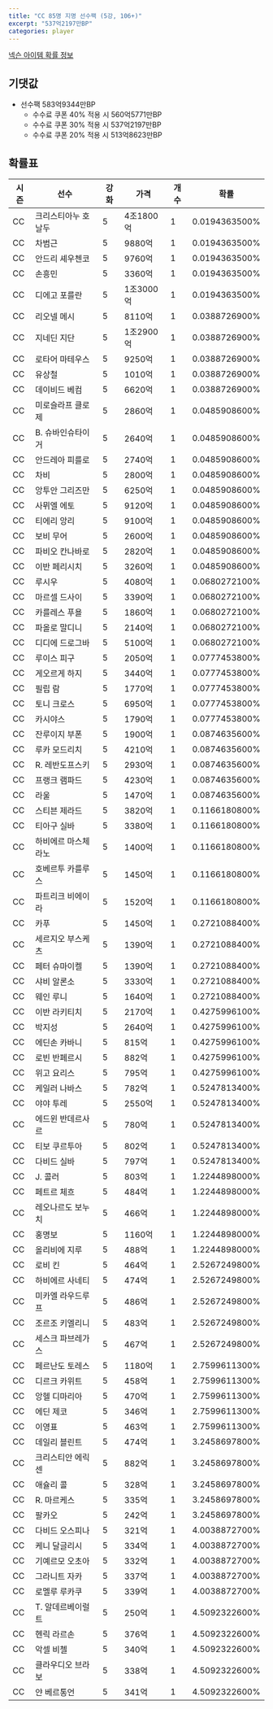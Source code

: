 ```yaml
---
title: "CC 85명 지명 선수팩 (5강, 106+)"
excerpt: "537억2197만BP"
categories: player
---
```

[넥슨 아이템 확률 정보](http://iteminfo.nexon.com/probability/fo4?sn=7348)

## 기댓값
- 선수팩 583억9344만BP
  - 수수료 쿠폰 40% 적용 시 560억5771만BP
  - 수수료 쿠폰 30% 적용 시 537억2197만BP
  - 수수료 쿠폰 20% 적용 시 513억8623만BP


## 확률표

|시즌|선수|강화|가격|개수|확률|
|---|---|---|---|---|---|
|CC|크리스티아누 호날두|5|4조1800억|1|0.0194363500%|
|CC|차범근|5|9880억|1|0.0194363500%|
|CC|안드리 셰우첸코|5|9760억|1|0.0194363500%|
|CC|손흥민|5|3360억|1|0.0194363500%|
|CC|디에고 포를란|5|1조3000억|1|0.0194363500%|
|CC|리오넬 메시|5|8110억|1|0.0388726900%|
|CC|지네딘 지단|5|1조2900억|1|0.0388726900%|
|CC|로타어 마테우스|5|9250억|1|0.0388726900%|
|CC|유상철|5|1010억|1|0.0388726900%|
|CC|데이비드 베컴|5|6620억|1|0.0388726900%|
|CC|미로슬라프 클로제|5|2860억|1|0.0485908600%|
|CC|B. 슈바인슈타이거|5|2640억|1|0.0485908600%|
|CC|안드레아 피를로|5|2740억|1|0.0485908600%|
|CC|차비|5|2800억|1|0.0485908600%|
|CC|앙투안 그리즈만|5|6250억|1|0.0485908600%|
|CC|사뮈엘 에토|5|9120억|1|0.0485908600%|
|CC|티에리 앙리|5|9100억|1|0.0485908600%|
|CC|보비 무어|5|2600억|1|0.0485908600%|
|CC|파비오 칸나바로|5|2820억|1|0.0485908600%|
|CC|이반 페리시치|5|3260억|1|0.0485908600%|
|CC|루시우|5|4080억|1|0.0680272100%|
|CC|마르셀 드사이|5|3390억|1|0.0680272100%|
|CC|카를레스 푸욜|5|1860억|1|0.0680272100%|
|CC|파올로 말디니|5|2140억|1|0.0680272100%|
|CC|디디에 드로그바|5|5100억|1|0.0680272100%|
|CC|루이스 피구|5|2050억|1|0.0777453800%|
|CC|게오르게 하지|5|3440억|1|0.0777453800%|
|CC|필립 람|5|1770억|1|0.0777453800%|
|CC|토니 크로스|5|6950억|1|0.0777453800%|
|CC|카시야스|5|1790억|1|0.0777453800%|
|CC|잔루이지 부폰|5|1900억|1|0.0874635600%|
|CC|루카 모드리치|5|4210억|1|0.0874635600%|
|CC|R. 레반도프스키|5|2930억|1|0.0874635600%|
|CC|프랭크 램파드|5|4230억|1|0.0874635600%|
|CC|라울|5|1470억|1|0.0874635600%|
|CC|스티븐 제라드|5|3820억|1|0.1166180800%|
|CC|티아구 실바|5|3380억|1|0.1166180800%|
|CC|하비에르 마스체라노|5|1400억|1|0.1166180800%|
|CC|호베르투 카를루스|5|1450억|1|0.1166180800%|
|CC|파트리크 비에이라|5|1520억|1|0.1166180800%|
|CC|카푸|5|1450억|1|0.2721088400%|
|CC|세르지오 부스케츠|5|1390억|1|0.2721088400%|
|CC|페터 슈마이켈|5|1390억|1|0.2721088400%|
|CC|샤비 알론소|5|3330억|1|0.2721088400%|
|CC|웨인 루니|5|1640억|1|0.2721088400%|
|CC|이반 라키티치|5|2170억|1|0.4275996100%|
|CC|박지성|5|2640억|1|0.4275996100%|
|CC|에딘손 카바니|5|815억|1|0.4275996100%|
|CC|로빈 반페르시|5|882억|1|0.4275996100%|
|CC|위고 요리스|5|795억|1|0.4275996100%|
|CC|케일러 나바스|5|782억|1|0.5247813400%|
|CC|야야 투레|5|2550억|1|0.5247813400%|
|CC|에드윈 반데르사르|5|780억|1|0.5247813400%|
|CC|티보 쿠르투아|5|802억|1|0.5247813400%|
|CC|다비드 실바|5|797억|1|0.5247813400%|
|CC|J. 콜러|5|803억|1|1.2244898000%|
|CC|페트르 체흐|5|484억|1|1.2244898000%|
|CC|레오나르도 보누치|5|466억|1|1.2244898000%|
|CC|홍명보|5|1160억|1|1.2244898000%|
|CC|올리비에 지루|5|488억|1|1.2244898000%|
|CC|로비 킨|5|464억|1|2.5267249800%|
|CC|하비에르 사네티|5|474억|1|2.5267249800%|
|CC|미카엘 라우드루프|5|486억|1|2.5267249800%|
|CC|조르조 키엘리니|5|483억|1|2.5267249800%|
|CC|세스크 파브레가스|5|467억|1|2.5267249800%|
|CC|페르난도 토레스|5|1180억|1|2.7599611300%|
|CC|디르크 카위트|5|458억|1|2.7599611300%|
|CC|앙헬 디마리아|5|470억|1|2.7599611300%|
|CC|에딘 제코|5|346억|1|2.7599611300%|
|CC|이영표|5|463억|1|2.7599611300%|
|CC|데일리 블린트|5|474억|1|3.2458697800%|
|CC|크리스티안 에릭센|5|882억|1|3.2458697800%|
|CC|애슐리 콜|5|328억|1|3.2458697800%|
|CC|R. 마르케스|5|335억|1|3.2458697800%|
|CC|팔카오|5|242억|1|3.2458697800%|
|CC|다비드 오스피나|5|321억|1|4.0038872700%|
|CC|케니 달글리시|5|334억|1|4.0038872700%|
|CC|기예르모 오초아|5|332억|1|4.0038872700%|
|CC|그라니트 자카|5|337억|1|4.0038872700%|
|CC|로멜루 루카쿠|5|339억|1|4.0038872700%|
|CC|T. 알데르베이럴트|5|250억|1|4.5092322600%|
|CC|헨릭 라르손|5|376억|1|4.5092322600%|
|CC|악셀 비첼|5|340억|1|4.5092322600%|
|CC|클라우디오 브라보|5|338억|1|4.5092322600%|
|CC|얀 베르통언|5|341억|1|4.5092322600%|
